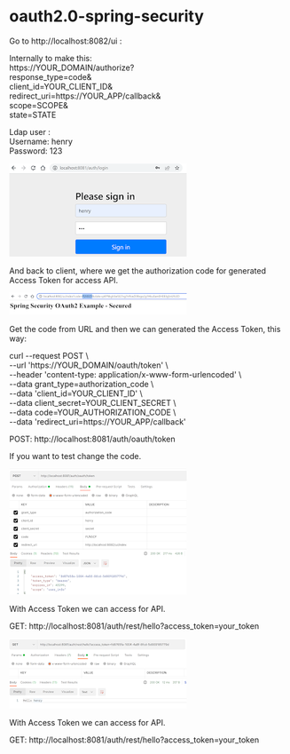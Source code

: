 # oauth2.0-spring-security

Go to http://localhost:8082/ui : </br>

Internally to make this:  </br>
https://YOUR_DOMAIN/authorize? </br>
    response_type=code& </br>
    client_id=YOUR_CLIENT_ID& </br>
    redirect_uri=https://YOUR_APP/callback& </br>
    scope=SCOPE& </br>
    state=STATE </br>

Ldap user : </br>
Username: henry </br>
Password: 123 </br>

![alt text](https://github.com/HenryXiloj/oauth2.0-spring-security/blob/master/oauth1.PNG?raw=true)


And back to client, where we get the authorization code for generated Access Token for access API. </br>

![alt text](https://github.com/HenryXiloj/oauth2.0-spring-security/blob/master/oauth2.PNG?raw=true)

Get the code from URL and then we can generated the Access Token, this way: </br>

curl --request POST \ </br>
  --url 'https://YOUR_DOMAIN/oauth/token' \ </br>
  --header 'content-type: application/x-www-form-urlencoded' \ </br>
  --data grant_type=authorization_code \ </br>
  --data 'client_id=YOUR_CLIENT_ID' \  </br>
  --data client_secret=YOUR_CLIENT_SECRET \ </br>
  --data code=YOUR_AUTHORIZATION_CODE \ </br>
  --data 'redirect_uri=https://YOUR_APP/callback' </br>
  
POST: http://localhost:8081/auth/oauth/token </br>

If you want to test change the code. </br>

![alt text](https://github.com/HenryXiloj/oauth2.0-spring-security/blob/master/oauth3.PNG?raw=true)

With Access Token we can access for API. </br>

GET: http://localhost:8081/auth/rest/hello?access_token=your_token </br>

![alt text](https://github.com/HenryXiloj/oauth2.0-spring-security/blob/master/oauth4.PNG?raw=true)

With Access Token we can access for API. </br> 

GET: http://localhost:8081/auth/rest/hello?access_token=your_token </br>




 
